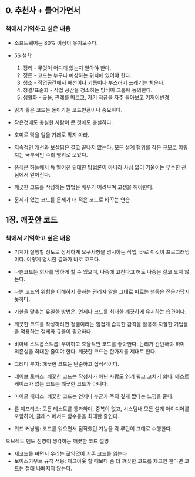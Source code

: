 ## 0. 추천사 + 들어가면서
### 책에서 기억하고 싶은 내용
- 소프트웨어는 80% 이상이 유지보수다.
- 5S 철학 
    1. 정리 - 무엇이 어디에 있는지 알아야 한다. 
    2. 정돈 - 코드는 누구나 예상하는 위치에 있어야 한다. 
    3. 청소 - 작업공간에서 배선이나 기름이나 부스러기 쓰레기는 치운다.
    4. 청결/표준화 - 작업 공간을 청소하는 방식이 그룹에 동의한다. 
    5. 생활화 - 규율, 관례를 따르고, 자기 작품을 자주 돌아보고 기꺼이변경

- 읽기 좋은 코드는 돌아가는 코드만큼이나 중요하다.
- 작은것에도 충실한 사람이 큰 것에도 충실하다.
- 호미로 막을 일을 가래로 막지 마라.
- 지속적인 개선과 보살핌은 결코 끝나지 않는다. 모든 설계 행위를 작은 규모로 이뤄지는 국부적인 수리 행위로 보았다.
- 품직은 하늘에서 뚝 떨어진 위대한 방법론이 아니라 사심 없이 기울이는 무수한 관심에서 얻어진다.
- 꺠끗한 코드를 작성하는 방법은 배우기 어려우며 고생을 해야한다.
- 문제가 있는 코드를 문제가 더 적은 코드로 바꾸는 연습
  
## 1장. 깨끗한 코드
### 책에서 기억하고 싶은 내용
- 기계가 실행할 정도로 상세하게 요구사항을 명시하는 작업, 바로 이것이 프로그래밍이다. 이렇게 명시한 결과가 바로 코드다.
- 나쁜코드는 회사를 망하게 할 수 있으며, 나중에 고친다고 해도 나중은 결코 오지 않는다.
- 나쁜 코드의 위험을 이해하지 못하는 관리자 말을 그대로 따르는 행동은 전문가답지 못하다.
- 기한을 맞추는 유일한 방법은, 언제나 코드를 최대한 꺠끗하게 유지하는 습관이다.
- 깨끗한 코드를 작성하려면 청결이라는 힘겹게 습득한 감각을 활용해 자잘한 기법들을 적용하는 절제와 규율이 필요하다.

- 비아네 스트롭스트롭: 우아하고 효율적인 코드를 좋아한다. 논리가 간단해야 하며 의존성을 최대한 줄여야 한다. 깨끗한 코드는 한가지를 제대로 한다. 
- 그레디 부치: 깨끗한 코드는 단순하고 집적적이다.
- 데이브 토마스: 깨끗한 코드는 작성자가 아닌 사람도 읽기 쉽고 고치기 쉽다. 테스트 케이스가 없는 코드는 꺠끗한 코드가 아니다.
- 마이클 패더스: 꺠끗한 코드는 언제나 누군가 주의 깊게 짰다는 느낌을 준다.
- 론 제프리스: 모든 테스트를 통과하며, 중복이 없고, 시스템내 모든 설계 아이디어를 포함하며, 클래스 메서드 함수등을 최대한 줄인다.
- 워드 커닝햄: 코드를 읽으면서 짐작했던 기능을 각 루틴이 그대로 수행한다.

오브젝트 멘토 진영이 생각하는 깨끗한 코드 설명
- 새코드를 짜면서 우리는 끊임없이 기존 코드를 읽는다
- 보이스카우트 규칙 적용: 체크아웃 할 때보다 좀 더 꺠끗한 코드를 체크인 한다면 코드는 절대 나빠지지 않는다. 

